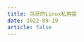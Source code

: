 ```yaml
---
title: 鸟哥的Linux私房菜
date: 2022-09-19
article: false
---
```


<PDF url="https://www.igarashi.fun:7779/pdf/%E6%8A%80%E6%9C%AF/%E9%B8%9F%E5%93%A5%E7%9A%84Linux%E7%A7%81%E6%88%BF%E8%8F%9C.pdf" height="880px"/>

